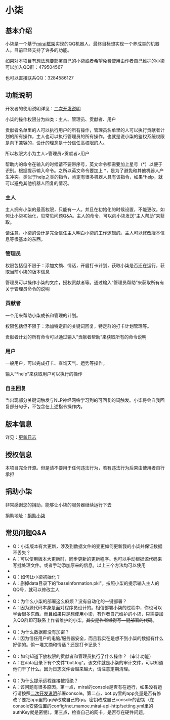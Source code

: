 # 小柒

## 基本介绍

小柒是一个基于[mirai框架](https://github.com/mamoe/mirai)实现的QQ机器人，最终目标想实现一个养成类的机器人。目前已经支持了许多的功能。

如果对本项目有想法想要部署自己的小柒或者希望免费使用由作者自己维护的小柒可以加入QQ群：479504567

也可以直接联系QQ：3284586127

## 功能说明

开发者的使用说明详见：[二次开发说明](https://github.com/Moyulingjiu/QQbot/blob/master/using.md)

小柒的操作权限分为四类：主人、管理员、贡献者、用户

贡献者名单里的人可以执行用户的所有操作，管理员名单里的人可以执行贡献者计划的所有操作，主人也可以执行管理员的所有操作。也就是说小柒的鉴权系统权限是向下兼容的，设计的理念是十分信任高权限的人。

所以权限大小为主人>管理员>贡献者>用户

帮助内的命令在输入的时候请不要带序号，英文命令都需要加上星号（\*）以便于识别。根据提示输入命令。之所以英文命令要加上 \*，是为了避免和其他机器人产生冲突。类似于help之类的指令，肯定有很多机器人具有该指令，如果\*help，就可以避免其他机器人回复的情况。

### 主人

主人拥有小柒的最高权限，只能有一人。并且在初始化的时候设置，不能更改。如何让小柒初始化，见常见问题Q&A。主人的命令，可以向小柒发送“主人帮助”来获取。

请注意，小柒的设计是完全信任主人明白小柒的工作逻辑的。主人可以修改版本信息等很基本的东西。

### 管理员

权限包括但不限于：添加文摘、情话，开启打卡计划，获取小柒是否还在运行，获取当前小柒的版本信息

管理员可以操作小柒的文库，授权贡献者等。通过输入“管理员帮助”来获取所有有关于管理员命令的说明

### 贡献者

一个用来帮助小柒成长和管理的计划。

权限包括但不限于：添加特定群的关键词回复，特定群的打卡计划管理等。

贡献者计划的所有命令可以通过输入“贡献者帮助”来获取所有的命令说明

### 用户

一般用户，可以完成打卡、查询天气、运势等操作。

输入“*help”来获取用户可以执行的操作

### 自主回复

当出现部分关键词触发与NLP神经网络学习到的可回复的词触发。小柒将会自我回复部分句子，不包含在上述指令操作内。

## 版本信息

详见：[更新日志](https://github.com/Moyulingjiu/QQbot/blob/master/version.md)

## 授权信息

本项目完全开源。但是请不要用于任何违法行为，若有违法行为后果由使用者自行承担

## 捐助小柒

非常感谢您的捐助，能够让小柒的服务器继续运行下去

捐助地址：[捐助小柒](https://github.com/Moyulingjiu/QQbot/blob/master/doc/donation.png)

## 常见问题Q&A

* Q：小柒版本有大更新，涉及到数据文件的变更如何更新我的小柒并保证数据不丢失？
* A：可以使用版本大更新时，同步更新的更新程序。也可以手动根据源代码来写批处理文件。或者手动添加原来的信息。以上三个方法均可以使用
*  
* Q：如何让小柒初始化？
* A：删掉data目录下的"baseInformation.pkl"。按照小柒的提示输入主人的QQ号，就可以修改主人
*  
* Q：为什么小柒的部署这么麻烦？没有自动化的一键部署？
* A：因为源代码本身是面对程序员设计的。相信部署小柒的过程中，你也可以学会很多东西。而且如果只是想使用小柒，有作者自己维护的小柒，只需要加入QQ群即可联系上作者维护的小柒。~~其实是作者懒得写一键部署的代码~~。
*  
* Q：为什么数据都没有加密？
* A：因为信任用户的电脑/服务器安全，而且我实在是想不到小柒的数据有什么好偷的。偷一堆文摘和情话？还是打卡记录？
*  
* Q：如何知道下放权限的贡献者和管理员执行了什么操作？（审计功能）
* A：在data目录下有个文件"bot.log"。该文件就是小柒的审计文件，可以知道他们干了什么。因为日志文件会越来越大，请注意定期清理。
*  
* Q：为什么提示远程连接被拒绝？
* A：该问题有很多原因。第一点，mirai的console是否有在运行，如果没有运行请按照[二次开发说明](https://github.com/Moyulingjiu/QQbot/blob/master/using.md)部署console。第二点，bot.py里的app变量是否有修改？要把app里的qq号改成自己的qq，密钥改成自己console的密钥（在console安装位置的config/net.mamoe.mirai-api-http/setting.yml里的authKey就是密钥）。第三点，检查自己的网卡，是否存在硬件问题。

